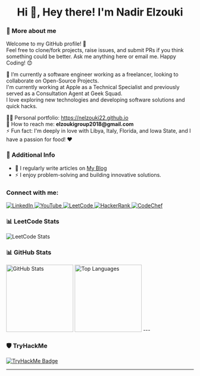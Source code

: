 <h1 align="center">Hi 👋, Hey there! I'm Nadir Elzouki</h1>

<!-- More About Me Section -->
<h3>🚀 More about me</h3>
<p>
  Welcome to my GitHub profile! 🎉<br/>
  Feel free to clone/fork projects, raise issues, and submit PRs if you think something could be better. Ask me anything here or email me. Happy Coding! 😊
</p>
<p>
  🌱 I’m currently a software engineer working as a freelancer, looking to collaborate on Open-Source Projects.<br/>
  I'm currently working at Apple as a Technical Specialist and previously served as a Consultation Agent at Geek Squad.<br/>
  I love exploring new technologies and developing software solutions and quick hacks.
</p>
<p>
  👨‍💻 Personal portfolio: <a href="https://nelzouki22.github.io" target="_blank">https://nelzouki22.github.io</a><br/>
  📧 How to reach me: <strong>elzoukigroup2018@gmail.com</strong><br/>
  ⚡ Fun fact: I'm deeply in love with Libya, Italy, Florida, and Iowa State, and I have a passion for food! ❤️
</p>

<!-- Additional Info -->
<h3>🔗 Additional Info</h3>
<ul>
  <li>📝 I regularly write articles on <a href="https://www.blogger.com/blog/posts/6134043737437820566?hl=en&tab=jj" target="_blank">My Blog</a></li>
  <li>⚡ I enjoy problem-solving and building innovative solutions.</li>
</ul>

<!-- Socials and Contact Section -->
<h3 align="left">Connect with me:</h3>
<p align="left">
  <a href="https://www.linkedin.com/in/nadir-elzouki-40679a1a9/" target="_blank">
    <img src="https://img.shields.io/badge/LinkedIn-0077B5?style=for-the-badge&logo=linkedin&logoColor=white" alt="LinkedIn" />
  </a>
  <a href="https://www.youtube.com/@nadirelzouki4529" target="_blank">
    <img src="https://img.shields.io/badge/YouTube-FF0000?style=for-the-badge&logo=youtube&logoColor=white" alt="YouTube" />
  </a>
  <a href="https://leetcode.com/elzoukigroup2018/" target="_blank">
    <img src="https://img.shields.io/badge/LeetCode-FFA116?style=for-the-badge&logo=leetcode&logoColor=white" alt="LeetCode" />
  </a>
  <a href="https://www.hackerrank.com/elzoukigroup2018" target="_blank">
    <img src="https://img.shields.io/badge/HackerRank-2EC866?style=for-the-badge&logo=hackerrank&logoColor=white" alt="HackerRank" />
  </a>
  <a href="https://www.codechef.com/users/zac_20201975" target="_blank">
    <img src="https://img.shields.io/badge/CodeChef-5B4638?style=for-the-badge&logo=codechef&logoColor=white" alt="CodeChef" />
  </a>
</p>

<!-- LeetCode Stats -->
<h3 align="left">📊 LeetCode Stats</h3>
<p>
  <img src="https://leetcard.jacoblin.cool/elzoukigroup2018?theme=dark&font=Abel&ext=contest" alt="LeetCode Stats" />
</p>

<!-- GitHub Stats Section -->
<h3 align="left">📊 GitHub Stats</h3>
<div>
  <img height="180em" src="https://github-readme-stats.vercel.app/api?username=Nelzouki22&show_icons=true&theme=dark" alt="GitHub Stats" />
  <img height="180em" src="https://github-readme-stats.vercel.app/api/top-langs/?username=Nelzouki22&langs_count=8&theme=dark&layout=compact" alt="Top Languages" />
  ---

### 🛡️ TryHackMe
<p>
  <a href="https://tryhackme.com/p/elzoukigroup2018" target="_blank">
    <img src="https://tryhackme-badges.s3.amazonaws.com/elzoukigroup2018.png" alt="TryHackMe Badge" />
  </a>
</p>

---
</div>



